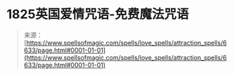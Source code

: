 <!--yml

category: 未分类

date: 2024-06-12 18:41:22

-->

# 1825英国爱情咒语-免费魔法咒语

> 来源：[https://www.spellsofmagic.com/spells/love_spells/attraction_spells/6633/page.html#0001-01-01](https://www.spellsofmagic.com/spells/love_spells/attraction_spells/6633/page.html#0001-01-01)
